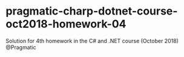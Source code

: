 # pragmatic-charp-dotnet-course-oct2018-homework-04
Solution for 4th homework in the C# and .NET course (October 2018) @Pragmatic
